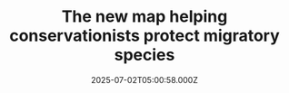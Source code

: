 ---
title: "The new map helping conservationists protect migratory species"
date: 2025-07-02T05:00:58.000Z
category: Human Kindness
externalLink: "https://www.positive.news/environment/the-new-map-helping-conservationists-protect-migratory-species/"
image: ""
excerpt: "Marine animals cross oceans and borders, making protection difficult – but a new migration map could help close the gaps The post The new map helping conservationists protect migratory species appeared first on Positive News.…"
---